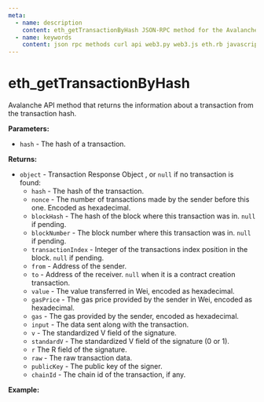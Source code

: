 ```yaml
---
meta:
  - name: description
    content: eth_getTransactionByHash JSON-RPC method for the Avalanche API available with examples in web3.js, web3.py, eth.rb, and cURL.
  - name: keywords
    content: json rpc methods curl api web3.py web3.js eth.rb javascript python ruby Avalanche 
---
```


# eth_getTransactionByHash

Avalanche API method that returns the information about a transaction from the transaction hash.   

**Parameters:**  

* `hash` - The hash of a transaction.

**Returns:** 

* `object` - Transaction Response Object , or `null` if no transaction is found:
  * `hash` - The hash of the transaction.
  * `nonce` - The number of transactions made by the sender before this one. Encoded as hexadecimal.
  * `blockHash` - The hash of the block where this transaction was in. `null` if pending.
  * `blockNumber` - The block number where this transaction was in. `null` if pending.
  * `transactionIndex` - Integer of the transactions index position in the block. `null` if pending.
  * `from` - Address of the sender.
  * `to` - Address of the receiver. `null` when it is a contract creation transaction.
  * `value` - The value transferred in Wei, encoded as hexadecimal.
  * `gasPrice` - The gas price provided by the sender in Wei, encoded as hexadecimal.
  * `gas` - The gas provided by the sender, encoded as hexadecimal.
  * `input` - The data sent along with the transaction.
  * `v` - The standardized V field of the signature.
  * `standardV` - The standardized V field of the signature (0 or 1).
  * `r` The R field of the signature.
  * `raw` - The raw transaction data.
  * `publicKey` - The public key of the signer.
  * `chainId` - The chain id of the transaction, if any. 

**Example:**

<CodeSwitcher :languages="{js:'web3.js', py:'web3.py', rb:'eth.rb', cr:'cURL'}">
<template v-slot:js>

``` js
const Web3 = require("web3");
const node_url = "CHAINSTACK_NODE_URL";
const web3 = new Web3(node_url);
web3.eth.getTransaction("0xd87ed3a8dd1f9a87ae5a9bedd177955e60bba532f23bc68494a3d9ab53d23a69", (err, tx) => {
  console.log(tx)
})
```

</template>
<template v-slot:py>

``` py
from web3 import Web3  
node_url = "CHAINSTACK_NODE_URL" 
web3 = Web3(Web3.HTTPProvider(node_url)) 
print(web3.eth.get_transaction("0xd87ed3a8dd1f9a87ae5a9bedd177955e60bba532f23bc68494a3d9ab53d23a69")) 
```

</template>
<template v-slot:rb>

``` rb
require "eth"
client = Eth::Client.create "CHAINSTACK_NODE_URL"
response = client.eth_get_transaction_by_hash("0xd87ed3a8dd1f9a87ae5a9bedd177955e60bba532f23bc68494a3d9ab53d23a69")
puts response["result"]
```

</template>
<template v-slot:cr>

``` sh
curl -X POST "CHAINSTACK_NODE_URL" \
  -H "Content-Type: application/json" \
  --data '{"method":"eth_getTransactionByHash","params":["0xd87ed3a8dd1f9a87ae5a9bedd177955e60bba532f23bc68494a3d9ab53d23a69"],"id":1,"jsonrpc":"2.0"}'
```

</template>
</CodeSwitcher>
